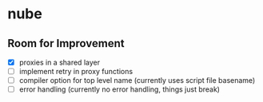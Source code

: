 # nube

## Room for Improvement

- [x] proxies in a shared layer
- [ ] implement retry in proxy functions
- [ ] compiler option for top level name (currently uses script file basename)
- [ ] error handling (currently no error handling, things just break)
